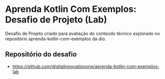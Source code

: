 # Aprenda Kotlin Com Exemplos: Desafio de Projeto (Lab)

Desafio de Projeto criado para avaliação do conteúdo técnico explorado no repositório aprenda-kotlin-com-exemplos da dio.

## Repositório do desafio
- https://github.com/digitalinnovationone/aprenda-kotlin-com-exemplos-lab